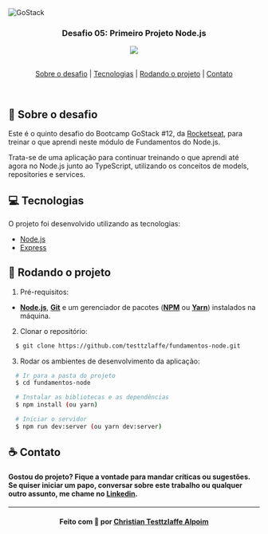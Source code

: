<img alt="GoStack" src="https://storage.googleapis.com/golden-wind/bootcamp-gostack/header-desafios.png" />

<h3 align="center">
  Desafio 05: Primeiro Projeto Node.js
</h3>

<div align="center">
    <img src="https://img.shields.io/badge/backend-nodejs-green"/>
</div>

<br>

<p align="center">
  <a href="#sobre">Sobre o desafio</a> |
  <a href="#tecnologias">Tecnologias</a> |
  <a href="#run">Rodando o projeto</a> |
  <a href="#contato">Contato</a>
</p>

<br>

<a id="sobre"></a>

## :rocket: Sobre o desafio

Este é o quinto desafio do Bootcamp GoStack #12, da <a href="https://rocketseat.com.br/">Rocketseat</a>, para treinar o que aprendi neste módulo de Fundamentos do Node.js.

Trata-se de uma aplicação para continuar treinando o que aprendi até agora no Node.js junto ao TypeScript, utilizando os conceitos de models, repositories e services.

<a id="tecnologias"></a>

## :computer: Tecnologias

O projeto foi desenvolvido utilizando as tecnologias:

- [Node.js](https://nodejs.org/en/)
- [Express](https://expressjs.com/)

<a id="run"></a>

## :running: Rodando o projeto

1. Pré-requisitos:

- **[Node.js](https://nodejs.org/en/)**, **[Git](https://git-scm.com/)** e um gerenciador de pacotes (**[NPM](https://www.npmjs.com/)** ou **[Yarn](https://yarnpkg.com/)**) instalados na máquina.

2. Clonar o repositório:

```sh
  $ git clone https://github.com/testtzlaffe/fundamentos-node.git
```

3. Rodar os ambientes de desenvolvimento da aplicação:

```sh
  # Ir para a pasta do projeto
  $ cd fundamentos-node

  # Instalar as bibliotecas e as dependências
  $ npm install (ou yarn)

  # Iniciar o servidor
  $ npm run dev:server (ou yarn dev:server)
```

<a id="contato"></a>

## :coffee: Contato

<h4>
    Gostou do projeto? Fique a vontade para mandar críticas ou sugestões. Se quiser iniciar um papo, conversar sobre este trabalho ou qualquer outro assunto, me chame no <a href="https://www.linkedin.com/in/christian-testtzlaffe-alpoim/" target="_blank">Linkedin</a>.
</h4>

---

<h4 align="center">
    Feito com 💜 por <a href="https://www.linkedin.com/in/christian-testtzlaffe-alpoim/" target="_blank">Christian Testtzlaffe Alpoim</a>
</h4>
